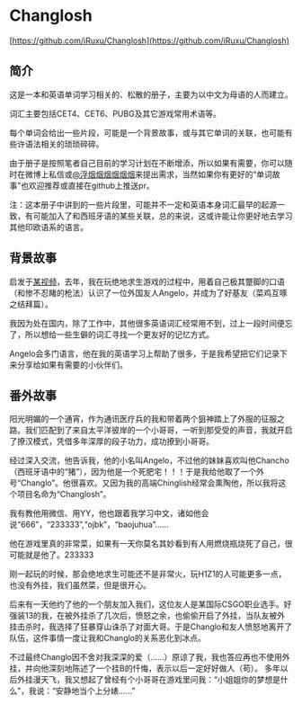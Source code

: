 # Changlosh
[https://github.com/iRuxu/Changlosh](https://github.com/iRuxu/Changlosh)

## 简介
这是一本和英语单词学习相关的、松散的册子，主要为以中文为母语的人而建立。

词汇主要包括CET4、CET6、PUBG及其它游戏常用术语等。

每个单词会给出一些片段，可能是一个背景故事，或与其它单词的关联，也可能有些许语法相关的琐琐碎碎。

由于册子是按照笔者自己目前的学习计划在不断增添，所以如果有需要，你可以随时在微博上私信或[@浮烟烟烟烟烟烟](https://weibo.com/yuanzi0512)来提出需求，当然如果你有更好的“单词故事”也欢迎推荐或直接在github上推送pr。

注：这本册子中讲到的一些片段里，可能并不一定和英语本身词汇最早的起源一致，有可能加入了和西班牙语的某些关联，总的来说，这或许能让你更好地去学习其他印欧语系的语言。

## 背景故事
启发于[某视频](http://mp.weixin.qq.com/s/6DttXqlXVtLYWpRzN4WS9A)，去年，我在玩绝地求生游戏的过程中，用着自己极其蹩脚的口语（和惨不忍睹的枪法）认识了一位外国友人Angelo，并成为了好基友（菜鸡互啄之结拜篇）。

我因为处在国内，除了工作中，其他很多英语词汇经常用不到，过上一段时间便忘了，所以想给一些生僻的词汇寻找一个更友好的记忆方式。

Angelo会多门语言，他在我的英语学习上帮助了很多，于是我希望把它们记录下来分享给如果有需要的小伙伴们。


## 番外故事
阳光明媚的一个通宵，作为通讯医疗兵的我和带着两个狙神踏上了外服的征服之路。我们匹配到了来自太平洋彼岸的一个小哥哥，一听到那受受的声音，我就开启了撩汉模式，凭借多年深厚的段子功力，成功撩到小哥哥。

经过深入交流，他告诉我，他的小名叫Angelo，不过他的妹妹喜欢叫他Chancho（西班牙语中的“猪”），因为他是一个死肥宅！！！于是我给他取了一个外号“Changlo”。他很喜欢。又因为我的高端Chinglish经常会熏陶他，所以我将这个项目名命为“Changlosh”。

我有教他用微信、用YY，他也跟着我学习中文，诸如他会说“666”，“233333”,“ojbk”，“baojuhua”……

他在游戏里真的非常菜，如果有一天你莫名其妙看到有人用燃烧瓶烧死了自己，很可能就是他了。233333

刚一起玩的时候，那会绝地求生可能还不是非常火，玩H1Z1的人可能更多一点，也没有外挂，我们虽然菜，但是很开心。

后来有一天他约了他的一个朋友加入我们，这位友人是某国际CSGO职业选手。好强装13的我，在被外挂杀了几次后，愤怒之余，也偷偷开启了外挂，当队友被外挂击杀时，我选择了狂暴穿山诛杀了对面大哥。于是Changlo和友人愤怒地离开了队伍，这件事情一度让我和Changlo的关系恶化到冰点。

不过最终Changlo因不舍对我深深的爱（……）原谅了我，我也答应再也不使用外挂，并向他深刻地陈述了一个挂B的忏悔，表示以后一定好好做人（苟）。
多年以后外挂漫天飞，我又想起了曾经有个小哥哥在游戏里问我：“小姐姐你的梦想是什么”，我说：“安静地当个上分婊……”